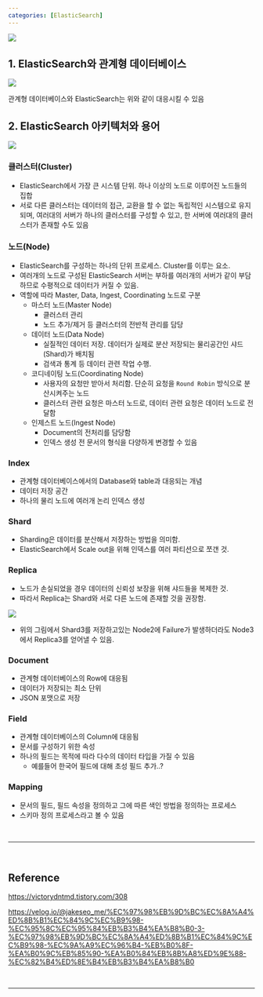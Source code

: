 ```yaml
---
categories: [ElasticSearch]
---
```


<p><img src="https://velog.velcdn.com/images/sjh9391985/post/6d455887-f18f-4ff7-ac52-598d4f079239/elasticsearch.png"></p>

## 1. ElasticSearch와 관계형 데이터베이스

<p><img src="https://img1.daumcdn.net/thumb/R1280x0/?scode=mtistory2&fname=https%3A%2F%2Ft1.daumcdn.net%2Fcfile%2Ftistory%2F99E0A9425C98CF7A0A"></p>
관계형 데이터베이스와 ElasticSearch는 위와 같이 대응시킬 수 있음

## 2. ElasticSearch 아키텍처와 용어

<p><img src="https://img1.daumcdn.net/thumb/R1280x0/?scode=mtistory2&fname=https%3A%2F%2Ft1.daumcdn.net%2Fcfile%2Ftistory%2F99A97A355C98D42D2E"></p>

### 클러스터(Cluster) 
- ElasticSearch에서 가장 큰 시스템 단위. 하나 이상의 노드로 이루어진 노드들의 집합
- 서로 다른 클러스터는 데이터의 접근, 교환을 할 수 없는 독립적인 시스템으로 유지되며, 여러대의 서버가 하나의 클러스터를 구성할 수 있고, 한 서버에 여러대의 클러스터가 존재할 수도 있음

### 노드(Node)
- ElasticSearch를 구성하는 하나의 단위 프로세스. Cluster를 이루는 요소.
- 여러개의 노드로 구성된 ElasticSearch 서버는 부하를 여러개의 서버가 같이 부담하므로 수평적으로 데이터가 커질 수 있음.
- 역할에 따라 Master, Data, Ingest, Coordinating 노드로 구분
  - 마스터 노드(Master Node)
    - 클러스터 관리
    - 노드 추가/제거 등 클러스터의 전반적 관리를 담당
  - 데이터 노드(Data Node)
    - 실질적인 데이터 저장. 데이터가 실제로 분산 저장되는 물리공간인 샤드(Shard)가 배치됨
    - 검색과 통계 등 데이터 관련 작업 수행. 
  - 코디네이팅 노드(Coordinating Node)
    - 사용자의 요청만 받아서 처리함. 단순히 요청을 `Round Robin` 방식으로 분산시켜주는 노드
    - 클러스터 관련 요청은 마스터 노드로, 데이터 관련 요청은 데이터 노드로 전달함
  - 인제스트 노드(Ingest Node)
    - Document의 전처리를 담당함
    - 인덱스 생성 전 문서의 형식을 다양하게 변경할 수 있음 

### Index
- 관계형 데이터베이스에서의 Database와 table과  대응되는 개념
- 데이터 저장 공간
- 하나의 물리 노드에 여러개 논리 인덱스 생성

### Shard
- Sharding은 데이터를 분산해서 저장하는 방법을 의미함.
- ElasticSearch에서 Scale out을 위해 인덱스를 여러 파티션으로 쪼갠 것.
  
### Replica
- 노드가 손실되었을 경우 데이터의 신뢰성 보장을 위해 샤드들을 복제한 것.
- 따라서 Replica는 Shard와 서로 다른 노드에 존재할 것을 권장함.

<p><img src="https://img1.daumcdn.net/thumb/R1280x0/?scode=mtistory2&fname=https%3A%2F%2Ft1.daumcdn.net%2Fcfile%2Ftistory%2F991563425C98CB341A"></p>

- 위의 그림에서 Shard3를 저장하고있는 Node2에 Failure가 발생하더라도 Node3에서 Replica3를 얻어낼 수 있음.

### Document
- 관계형 데이터베이스의 Row에 대응됨
- 데이터가 저장되는 최소 단위
- JSON 포맷으로 저장

### Field
- 관계형 데이터베이스의 Column에 대응됨
- 문서를 구성하기 위한 속성
- 하나의 필드는 목적에 따라 다수의 데이터 타입을 가질 수 있음
  - 예를들어 한국어 필드에 대해 초성 필드 추가..?
  
### Mapping
- 문서의 필드, 필드 속성을 정의하고 그에 따른 색인 방법을 정의하는 프로세스
- 스키마 정의 프로세스라고 볼 수 있음

<br>
<hr/>
<br>

## Reference
https://victorydntmd.tistory.com/308

https://velog.io/@jakeseo_me/%EC%97%98%EB%9D%BC%EC%8A%A4%ED%8B%B1%EC%84%9C%EC%B9%98-%EC%95%8C%EC%95%84%EB%B3%B4%EA%B8%B0-3-%EC%97%98%EB%9D%BC%EC%8A%A4%ED%8B%B1%EC%84%9C%EC%B9%98-%EC%9A%A9%EC%96%B4-%EB%B0%8F-%EA%B0%9C%EB%85%90-%EA%B0%84%EB%8B%A8%ED%9E%88-%EC%82%B4%ED%8E%B4%EB%B3%B4%EA%B8%B0

<br>
<hr/>
<br>

<script src="https://utteranc.es/client.js"
        repo="J-I-H-O/J-I-H-O.github.io"
        issue-term="pathname"
        theme="github-light"
        crossorigin="anonymous"
        async>
</script>